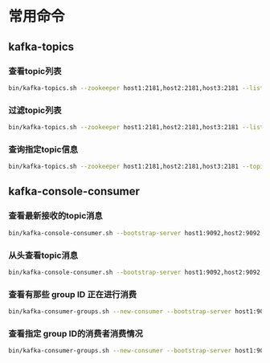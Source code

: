 <!--
 * @Author: hanzhaozhan
 * @LastEditors: hanzhaozhan
 -->

# 常用命令

## kafka-topics

### 查看topic列表

```sh
bin/kafka-topics.sh --zookeeper host1:2181,host2:2181,host3:2181 --list
```

### 过滤topic列表

```sh
bin/kafka-topics.sh --zookeeper host1:2181,host2:2181,host3:2181 --list | grep user
```

### 查询指定topic信息

```sh
bin/kafka-topics.sh --zookeeper host1:2181,host2:2181,host3:2181 --topic user-info-notify --describe
```

## kafka-console-consumer

### 查看最新接收的topic消息

```sh
bin/kafka-console-consumer.sh --bootstrap-server host1:9092,host2:9092,host3:9092 --topic user-info-notify
```

### 从头查看topic消息

```sh
bin/kafka-console-consumer.sh --bootstrap-server host1:9092,host2:9092,host3:9092 --from-beginning --topic user-info-notify
```

### 查看有那些 group ID 正在进行消费

```sh
bin/kafka-consumer-groups.sh --new-consumer --bootstrap-server host1:9092,host2:9092,host3:9092 --list group
```

### 查看指定 group ID的消费者消费情况

```sh
bin/kafka-consumer-groups.sh --new-consumer --bootstrap-server host1:9092,host2:9092,host3:9092 --group teacher-live-dev --describe
```

